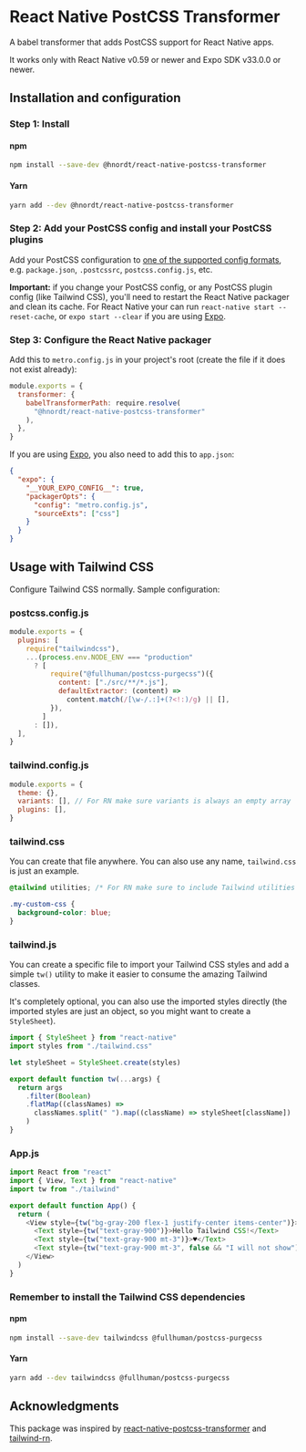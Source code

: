 # React Native PostCSS Transformer

A babel transformer that adds PostCSS support for React Native apps.

It works only with React Native v0.59 or newer and Expo SDK v33.0.0 or newer.

## Installation and configuration

### Step 1: Install

#### npm

```sh
npm install --save-dev @hnordt/react-native-postcss-transformer
```

#### Yarn

```sh
yarn add --dev @hnordt/react-native-postcss-transformer
```

### Step 2: Add your PostCSS config and install your PostCSS plugins

Add your PostCSS configuration to [one of the supported config formats](https://github.com/michael-ciniawsky/postcss-load-config), e.g. `package.json`, `.postcssrc`, `postcss.config.js`, etc.

**Important:** if you change your PostCSS config, or any PostCSS plugin config (like Tailwind CSS), you'll need to restart the React Native packager and clean its cache. For React Native your can run `react-native start --reset-cache`, or `expo start --clear` if you are using [Expo](https://expo.io).

### Step 3: Configure the React Native packager

Add this to `metro.config.js` in your project's root (create the file if it does not exist already):

```js
module.exports = {
  transformer: {
    babelTransformerPath: require.resolve(
      "@hnordt/react-native-postcss-transformer"
    ),
  },
}
```

If you are using [Expo](https://expo.io), you also need to add this to `app.json`:

```json
{
  "expo": {
    "__YOUR_EXPO_CONFIG__": true,
    "packagerOpts": {
      "config": "metro.config.js",
      "sourceExts": ["css"]
    }
  }
}
```

## Usage with Tailwind CSS

Configure Tailwind CSS normally. Sample configuration:

### postcss.config.js

```js
module.exports = {
  plugins: [
    require("tailwindcss"),
    ...(process.env.NODE_ENV === "production"
      ? [
          require("@fullhuman/postcss-purgecss")({
            content: ["./src/**/*.js"],
            defaultExtractor: (content) =>
              content.match(/[\w-/.:]+(?<!:)/g) || [],
          }),
        ]
      : []),
  ],
}
```

### tailwind.config.js

```js
module.exports = {
  theme: {},
  variants: [], // For RN make sure variants is always an empty array
  plugins: [],
}
```

### tailwind.css

You can create that file anywhere. You can also use any name, `tailwind.css` is just an example.

```css
@tailwind utilities; /* For RN make sure to include Tailwind utilities only */

.my-custom-css {
  background-color: blue;
}
```

### tailwind.js

You can create a specific file to import your Tailwind CSS styles and add a simple `tw()` utility to make it easier to consume the amazing Tailwind classes.

It's completely optional, you can also use the imported styles directly (the imported styles are just an object, so you might want to create a `StyleSheet`).

```js
import { StyleSheet } from "react-native"
import styles from "./tailwind.css"

let styleSheet = StyleSheet.create(styles)

export default function tw(...args) {
  return args
    .filter(Boolean)
    .flatMap((classNames) =>
      classNames.split(" ").map((className) => styleSheet[className])
    )
}
```

### App.js

```js
import React from "react"
import { View, Text } from "react-native"
import tw from "./tailwind"

export default function App() {
  return (
    <View style={tw("bg-gray-200 flex-1 justify-center items-center")}>
      <Text style={tw("text-gray-900")}>Hello Tailwind CSS!</Text>
      <Text style={tw("text-gray-900 mt-3")}>♥️</Text>
      <Text style={tw("text-gray-900 mt-3", false && "I will not show")}>🚀</Text>
    </View>
  )
}
```

### Remember to install the Tailwind CSS dependencies

#### npm

```sh
npm install --save-dev tailwindcss @fullhuman/postcss-purgecss
```

#### Yarn

```sh
yarn add --dev tailwindcss @fullhuman/postcss-purgecss
```

## Acknowledgments

This package was inspired by [react-native-postcss-transformer](https://github.com/kristerkari/react-native-postcss-transformer) and [tailwind-rn](https://github.com/vadimdemedes/tailwind-rn).
